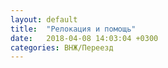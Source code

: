 ```yaml
---
layout: default
title:  "Релокация и помощь"
date:   2018-04-08 14:03:04 +0300
categories: ВНЖ/Переезд
---
```

